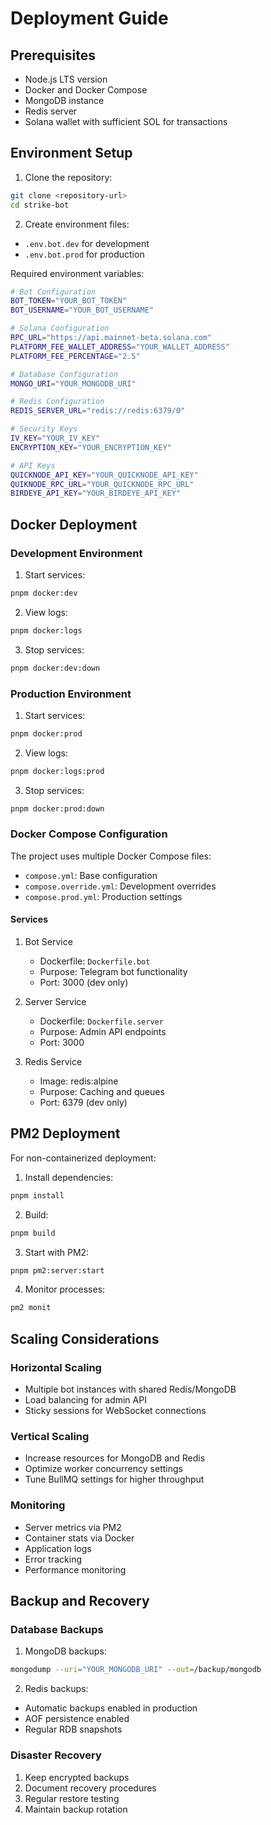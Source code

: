 # Deployment Guide

## Prerequisites
- Node.js LTS version
- Docker and Docker Compose
- MongoDB instance
- Redis server
- Solana wallet with sufficient SOL for transactions

## Environment Setup

1. Clone the repository:
```bash
git clone <repository-url>
cd strike-bot
```

2. Create environment files:
- `.env.bot.dev` for development
- `.env.bot.prod` for production

Required environment variables:
```bash
# Bot Configuration
BOT_TOKEN="YOUR_BOT_TOKEN"
BOT_USERNAME="YOUR_BOT_USERNAME"

# Solana Configuration
RPC_URL="https://api.mainnet-beta.solana.com"
PLATFORM_FEE_WALLET_ADDRESS="YOUR_WALLET_ADDRESS"
PLATFORM_FEE_PERCENTAGE="2.5"

# Database Configuration
MONGO_URI="YOUR_MONGODB_URI"

# Redis Configuration
REDIS_SERVER_URL="redis://redis:6379/0"

# Security Keys
IV_KEY="YOUR_IV_KEY"
ENCRYPTION_KEY="YOUR_ENCRYPTION_KEY"

# API Keys
QUICKNODE_API_KEY="YOUR_QUICKNODE_API_KEY"
QUIKNODE_RPC_URL="YOUR_QUICKNODE_RPC_URL"
BIRDEYE_API_KEY="YOUR_BIRDEYE_API_KEY"
```

## Docker Deployment

### Development Environment

1. Start services:
```bash
pnpm docker:dev
```

2. View logs:
```bash
pnpm docker:logs
```

3. Stop services:
```bash
pnpm docker:dev:down
```

### Production Environment

1. Start services:
```bash
pnpm docker:prod
```

2. View logs:
```bash
pnpm docker:logs:prod
```

3. Stop services:
```bash
pnpm docker:prod:down
```

### Docker Compose Configuration

The project uses multiple Docker Compose files:
- `compose.yml`: Base configuration
- `compose.override.yml`: Development overrides
- `compose.prod.yml`: Production settings

#### Services
1. Bot Service
   - Dockerfile: `Dockerfile.bot`
   - Purpose: Telegram bot functionality
   - Port: 3000 (dev only)

2. Server Service
   - Dockerfile: `Dockerfile.server`
   - Purpose: Admin API endpoints
   - Port: 3000

3. Redis Service
   - Image: redis:alpine
   - Purpose: Caching and queues
   - Port: 6379 (dev only)

## PM2 Deployment

For non-containerized deployment:

1. Install dependencies:
```bash
pnpm install
```

2. Build:
```bash
pnpm build
```

3. Start with PM2:
```bash
pnpm pm2:server:start
```

4. Monitor processes:
```bash
pm2 monit
```

## Scaling Considerations

### Horizontal Scaling
- Multiple bot instances with shared Redis/MongoDB
- Load balancing for admin API
- Sticky sessions for WebSocket connections

### Vertical Scaling
- Increase resources for MongoDB and Redis
- Optimize worker concurrency settings
- Tune BullMQ settings for higher throughput

### Monitoring
- Server metrics via PM2
- Container stats via Docker
- Application logs
- Error tracking
- Performance monitoring

## Backup and Recovery

### Database Backups
1. MongoDB backups:
```bash
mongodump --uri="YOUR_MONGODB_URI" --out=/backup/mongodb
```

2. Redis backups:
- Automatic backups enabled in production
- AOF persistence enabled
- Regular RDB snapshots

### Disaster Recovery
1. Keep encrypted backups
2. Document recovery procedures
3. Regular restore testing
4. Maintain backup rotation
